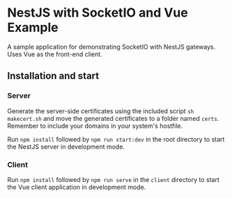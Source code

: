 # NestJS with SocketIO and Vue Example

A sample application for demonstrating SocketIO with NestJS gateways. Uses Vue as the front-end client.

## Installation and start

### Server

Generate the server-side certificates using the included script `sh makecert.sh` and move the generated certificates to a folder named `certs`. Remember to include your domains in your system's hostfile. 

Run `npm install` followed by `npm run start:dev` in the root directory to start the NestJS server in development mode.

### Client

Run `npm install` followed by `npm run serve` in the `client` directory to start the Vue client application in development mode.
